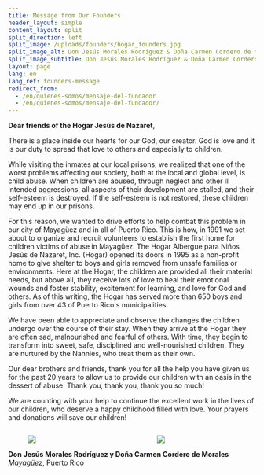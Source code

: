 ```yaml
---
title: Message from Our Founders
header_layout: simple
content_layout: split
split_direction: left
split_image: /uploads/founders/hogar_founders.jpg
split_image_alt: Don Jesús Morales Rodríguez & Doña Carmen Cordero de Morales
split_image_subtitle: Don Jesús Morales Rodríguez & Doña Carmen Cordero de Morales
layout: page
lang: en
lang_ref: founders-message
redirect_from:
  - /en/quienes-somos/mensaje-del-fundador
  - /en/quienes-somos/mensaje-del-fundador/
---
```

<b>Dear friends of the Hogar Jesús de Nazaret</b>,

There is a place inside our hearts for our God, our creator. God is love and it is our duty to spread that love to others and especially to children.

While visiting the inmates at our local prisons, we realized that one of the worst problems affecting our society, both at the local and global level, is child abuse. When children are abused, through neglect and other ill intended aggressions, all aspects of their development are stalled, and their self-esteem is destroyed. If the self-esteem is not restored, these children may end up in our prisons.

For this reason, we wanted to drive efforts to help combat this problem in our city of Mayagüez and in all of Puerto Rico. This is how, in 1991 we set about to organize and recruit volunteers to establish the first home for children victims of abuse in Mayagüez. The Hogar Albergue para Niños Jesús de Nazaret, Inc. (Hogar) opened its doors in 1995 as a non-profit home to give shelter to boys and girls removed from unsafe families or environments. Here at the Hogar, the children are provided all their material needs, but above all, they receive lots of love to heal their emotional wounds and foster stability, excitement for learning, and love for God and others. As of this writing, the Hogar has served more than 650 boys and girls from over 43 of Puerto Rico's municipalities.

We have been able to appreciate and observe the changes the children undergo over the course of their stay. When they arrive at the Hogar they are often sad, malnourished and fearful of others. With time, they begin to transform into sweet, safe, disciplined and well-nourished children. They are nurtured by the Nannies, who treat them as their own.

Our dear brothers and friends, thank you for all the help you have given us for the past 20 years to allow us to provide our children with an oasis in the dessert of abuse. Thank you, thank you, thank you so much!

We are counting with your help to continue the excellent work in the lives of our children, who deserve a happy childhood filled with love. Your prayers and donations will save our children!

<div class="columns">
  <div class="column">
    <figure class="image is-3x1">
      <img src="{{ '/uploads/founders/Don Jesus Signature.jpg' | relative_url }}">
    </figure>
  </div>

  <div class="column">
    <figure class="image is-3x1">
      <img src="{{ '/uploads/founders/Carmen Morales Signature.jpg' | relative_url }}">
    </figure>
  </div>
</div>
<b>Don Jesús Morales Rodríguez y Doña Carmen Cordero de Morales</b>
<br />
<i>Mayagüez</i>, Puerto Rico
